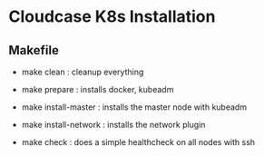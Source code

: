 # Cloudcase K8s Installation

## Makefile
- make clean : cleanup everything

- make prepare : installs docker, kubeadm 

- make install-master : installs the master node with kubeadm

- make install-network : installs the network plugin

- make check : does a simple healthcheck on all nodes with ssh
